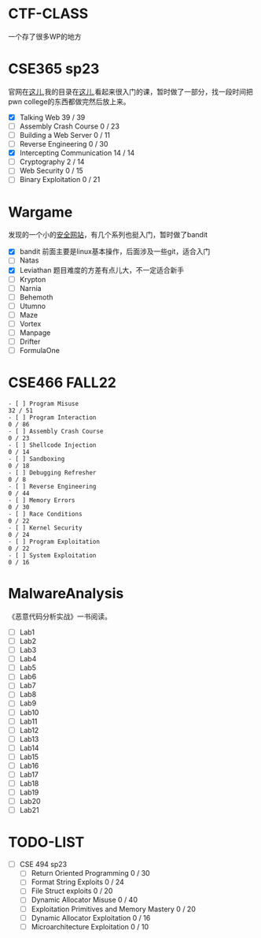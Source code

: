 # CTF-CLASS
一个存了很多WP的地方
# CSE365 sp23
官网在[这儿](https://pwn.college/cse365-s2023/),我的目录在[这儿](./CSE365/),看起来很入门的课，暂时做了一部分，找一段时间把pwn college的东西都做完然后放上来。
- [x] Talking Web
39 / 39
- [ ] Assembly Crash Course
0 / 23
- [ ] Building a Web Server
0 / 11
- [ ] Reverse Engineering
0 / 30
- [x] Intercepting Communication
14 / 14
- [ ] Cryptography
2 / 14
- [ ] Web Security
0 / 15
- [ ] Binary Exploitation
0 / 21
# Wargame
发现的一个小的[安全网站](https://overthewire.org/wargames/)，有几个系列也挺入门，暂时做了bandit
- [x] bandit
前面主要是linux基本操作，后面涉及一些git，适合入门
- [ ] Natas
- [x] Leviathan
题目难度的方差有点儿大，不一定适合新手
- [ ] Krypton
- [ ] Narnia
- [ ] Behemoth
- [ ] Utumno
- [ ] Maze
- [ ] Vortex
- [ ] Manpage
- [ ] Drifter
- [ ] FormulaOne

# CSE466 FALL22
    - [ ] Program Misuse
    32 / 51
    - [ ] Program Interaction
    0 / 86
    - [ ] Assembly Crash Course
    0 / 23
    - [ ] Shellcode Injection
    0 / 14
    - [ ] Sandboxing
    0 / 18
    - [ ] Debugging Refresher
    0 / 8
    - [ ] Reverse Engineering
    0 / 44
    - [ ] Memory Errors
    0 / 30
    - [ ] Race Conditions
    0 / 22
    - [ ] Kernel Security
    0 / 24
    - [ ] Program Exploitation
    0 / 22
    - [ ] System Exploitation
    0 / 16
# MalwareAnalysis
《恶意代码分析实战》一书阅读。
- [ ] Lab1
- [ ] Lab2
- [ ] Lab3
- [ ] Lab4
- [ ] Lab5
- [ ] Lab6
- [ ] Lab7
- [ ] Lab8
- [ ] Lab9
- [ ] Lab10
- [ ] Lab11
- [ ] Lab12
- [ ] Lab13
- [ ] Lab14
- [ ] Lab15
- [ ] Lab16
- [ ] Lab17
- [ ] Lab18
- [ ] Lab19
- [ ] Lab20
- [ ] Lab21
# TODO-LIST
- [ ] CSE 494 sp23
    - [ ] Return Oriented Programming
    0 / 30
    - [ ] Format String Exploits
    0 / 24
    - [ ] File Struct exploits
    0 / 20
    - [ ] Dynamic Allocator Misuse
    0 / 40
    - [ ] Exploitation Primitives and Memory Mastery
    0 / 20
    - [ ] Dynamic Allocator Exploitation
    0 / 16
    - [ ] Microarchitecture Exploitation
    0 / 10
